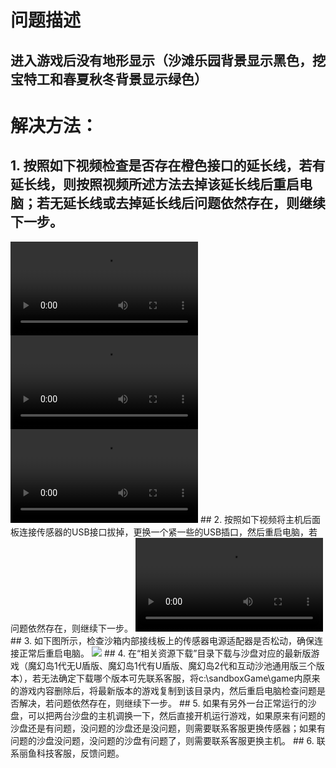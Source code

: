 # 问题描述
## 进入游戏后没有地形显示（沙滩乐园背景显示黑色，挖宝特工和春夏秋冬背景显示绿色）
# 解决方法：
## 1. 按照如下视频检查是否存在橙色接口的延长线，若有延长线，则按照视频所述方法去掉该延长线后重启电脑；若无延长线或去掉延长线后问题依然存在，则继续下一步。
<video controls>
    <source src="videos/MagicIsland-Kinect-1-1.mp4" type="video/mp4">
</video>
<video controls>
    <source src="videos/MagicIsland-Kinect-1-2.mp4" type="video/mp4">
</video>
<video controls>
    <source src="videos/MagicIsland-Kinect-1-3.mp4" type="video/mp4">
</video>
## 2. 按照如下视频将主机后面板连接传感器的USB接口拔掉，更换一个紧一些的USB插口，然后重启电脑，若问题依然存在，则继续下一步。
<video controls>
    <source src="videos/MagicIsland-Kinect-1-4.mp4" type="video/mp4">
</video>
## 3. 如下图所示，检查沙箱内部接线板上的传感器电源适配器是否松动，确保连接正常后重启电脑。
<image src="images/MagicIsland-Kinect-1-1.jpg">
</image>
## 4. 在“相关资源下载”目录下载与沙盘对应的最新版游戏（魔幻岛1代无U盾版、魔幻岛1代有U盾版、魔幻岛2代和互动沙池通用版三个版本），若无法确定下载哪个版本可先联系客服，将c:\sandboxGame\game内原来的游戏内容删除后，将最新版本的游戏复制到该目录内，然后重启电脑检查问题是否解决，若问题依然存在，则继续下一步。
## 5. 如果有另外一台正常运行的沙盘，可以把两台沙盘的主机调换一下，然后直接开机运行游戏，如果原来有问题的沙盘还是有问题，没问题的沙盘还是没问题，则需要联系客服更换传感器；如果有问题的沙盘没问题，没问题的沙盘有问题了，则需要联系客服更换主机。
## 6. 联系丽鱼科技客服，反馈问题。